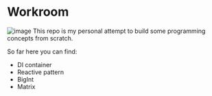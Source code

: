 # Workroom
![image](https://user-images.githubusercontent.com/14069947/200137510-d66de45d-9889-44f6-bfe1-3eeee540b5a5.png)
This repo is my personal attempt to build some programming concepts from scratch.

So far here you can find:

* DI container
* Reactive pattern
* BigInt
* Matrix

